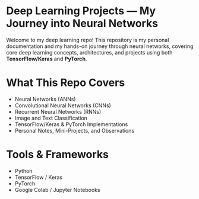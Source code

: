 # Deep Learning Projects — My Journey into Neural Networks 

Welcome to my deep learning repo! This repository is my personal documentation and my hands-on journey through neural networks, covering core deep learning concepts, architectures, and projects using both **TensorFlow/Keras** and **PyTorch**.

# What This Repo Covers

- Neural Networks (ANNs)  
- Convolutional Neural Networks (CNNs)  
- Recurrent Neural Networks (RNNs)  
- Image and Text Classification  
- TensorFlow/Keras & PyTorch Implementations  
- Personal Notes, Mini-Projects, and Observations
  
# Tools & Frameworks

- Python  
- TensorFlow / Keras  
- PyTorch  
- Google Colab / Jupyter Notebooks 
